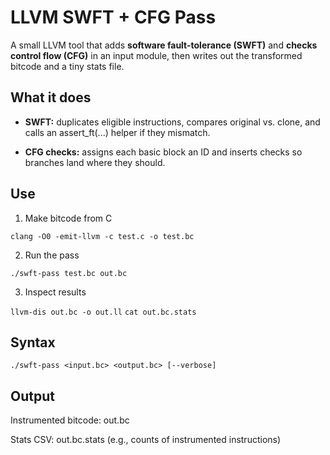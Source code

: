# LLVM SWFT + CFG Pass

A small LLVM tool that adds **software fault-tolerance (SWFT)** and **checks control flow (CFG)** in an input module, then writes out the transformed bitcode and a tiny stats file.

## What it does

- **SWFT:** duplicates eligible instructions, compares original vs. clone, and calls an assert_ft(...) helper if they mismatch.

- **CFG checks:** assigns each basic block an ID and inserts checks so branches land where they should.

## Use
1) Make bitcode from C

```clang -O0 -emit-llvm -c test.c -o test.bc```

2) Run the pass

```./swft-pass test.bc out.bc```

3) Inspect results

```llvm-dis out.bc -o out.ll```
```cat out.bc.stats```


## Syntax

```./swft-pass <input.bc> <output.bc> [--verbose]```

## Output

Instrumented bitcode: out.bc

Stats CSV: out.bc.stats (e.g., counts of instrumented instructions)